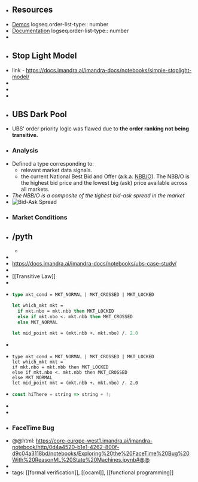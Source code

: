 - ## Resources
- [Demos](https://www.imandra.ai/demos)
  logseq.order-list-type:: number
- [Documentation](https://docs.imandra.ai/imandra-docs)
  logseq.order-list-type:: number
-
- ## Stop Light Model
- link - https://docs.imandra.ai/imandra-docs/notebooks/simple-stoplight-model/
-
-
-
- ## UBS Dark Pool
- UBS' order priority logic was flawed due to **the order ranking not being transitive.**
- ### Analysis
- Defined a type corresponding to:
	- relevant market data signals.
	- the current National Best Bid and Offer (a.k.a. [NBB/O](https://www.investopedia.com/terms/n/nbbo.asp)). The NBB/O is the highest bid price and the lowest big (ask) price available across all markets.
- *The NBB/O is a composite of the tighest bid-ask spread in the market*
- ![Bid-Ask Spread](https://www.investopedia.com/thmb/bCGbSYtlVNkYGX1LhFg673U0SWI=/1500x0/filters:no_upscale():max_bytes(150000):strip_icc():format(webp)/bid-askspread-v4-dc6919600c5b4c5084b21e24fd3c7e5e.jpg)
- ### Market Conditions
- /pyth
	-
	-
-
- https://docs.imandra.ai/imandra-docs/notebooks/ubs-case-study/
-
- [[Transitive Law]]
-
- ```ocaml
  type mkt_cond = MKT_NORMAL | MKT_CROSSED | MKT_LOCKED
  
  let which_mkt mkt =
    if mkt.nbo = mkt.nbb then MKT_LOCKED
    else if mkt.nbo <. mkt.nbb then MKT_CROSSED
    else MKT_NORMAL
  
  let mid_point mkt = (mkt.nbb +. mkt.nbo) /. 2.0
  ```
-
- ```
  type mkt_cond = MKT_NORMAL | MKT_CROSSED | MKT_LOCKED
  let which_mkt mkt =
  if mkt.nbo = mkt.nbb then MKT_LOCKED
  else if mkt.nbo <. mkt.nbb then MKT_CROSSED
  else MKT_NORMAL
  let mid_point mkt = (mkt.nbb +. mkt.nbo) /. 2.0
  ```
- ```javascript
  const hiThere = string => string + !;
  ```
-
-
- ### FaceTime Bug
- @@html: https://core-europe-west1.imandra.ai/imandra-notebook/http/0d4a4520-b1e1-4262-800f-d9c04a3118bd/notebooks/Exploring%20the%20FaceTime%20Bug%20With%20ReasonML%20State%20Machines.ipynb#@@
-
- tags: [[formal verification]], [[ocaml]], [[functional programming]]